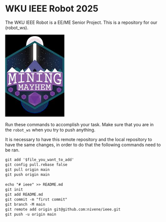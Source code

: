 # WKU IEEE Robot 2025
The WKU IEEE Robot is a EE/ME Senior Project. This is a repository for our (robot_ws). 

![mining_mayhem](media/mining_mayhem.jpeg) 

Run these commands to accomplish your task. Make sure that you are in the `robot_ws` when you try to push anything. 

It is necessary to have this remote repository and the local repository to have the same changes, in order to do that the following commands need to be ran.


    git add '$file_you_want_to_add'
    git config pull.rebase false
    git pull origin main
    git push origin main

    echo "# ieee" >> README.md
    git init
    git add README.md
    git commit -m "first commit"
    git branch -M main
    git remote add origin git@github.com:nivene/ieee.git
    git push -u origin main


